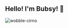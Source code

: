 ## Hello! I'm Bubsy! :wave:

![wobble-cirno](https://user-images.githubusercontent.com/95828808/209284440-c8866ec0-5bd4-4a6c-9bd3-c0a4df623f44.gif)
